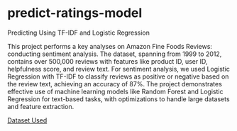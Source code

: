 # predict-ratings-model

Predicting Using TF-IDF and Logistic Regression

This project performs a key analyses on Amazon Fine Foods Reviews: conducting sentiment analysis. The dataset, spanning from 1999 to 2012, contains over 500,000 reviews with features like product ID, user ID, helpfulness score, and review text. For sentiment analysis, we used Logistic Regression with TF-IDF to classify reviews as positive or negative based on the review text, achieving an accuracy of 87%. The project demonstrates effective use of machine learning models like Random Forest and Logistic Regression for text-based tasks, with optimizations to handle large datasets and feature extraction.

[Dataset Used](https://snap.stanford.edu/data/web-FineFoods.html)
